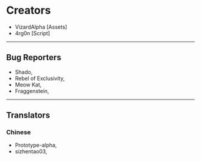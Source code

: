 # Creators
- VizardAlpha [Assets]
- 4rg0n [Script]

---
## Bug Reporters
- Shado,
- Rebel of Exclusivity,
- Meow Kat,
- Fraggenstein,

---

## Translators
### Chinese
- Prototype-alpha,
- sizhentao03,
